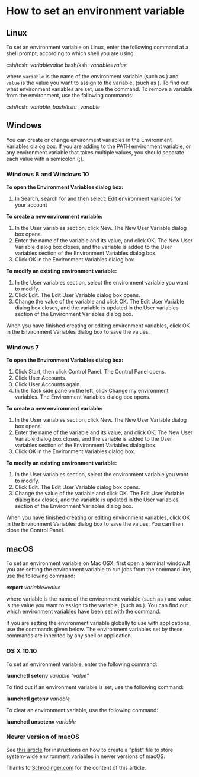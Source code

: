 # How to set an environment variable

## Linux

To set an environment variable on Linux, enter the following command at a shell prompt, according to which shell you are using:

csh/tcsh: _variablevalue_ bash/ksh: _variable_=_value_

where `variable` is the name of the environment variable \(such as \) and `value` is the value you want to assign to the variable, \(such as \). To find out what environment variables are set, use the command. To remove a variable from the environment, use the following commands:

csh/tcsh: _variable\_bash/ksh: \_variable_

## Windows

You can create or change environment variables in the Environment Variables dialog box. If you are adding to the PATH environment variable, or any environment variable that takes multiple values, you should separate each value with a semicolon \(;\).

### Windows 8 and Windows 10

**To open the Environment Variables dialog box:**

1. In Search, search for and then select: Edit environment variables for your account

**To create a new environment variable:**

1. In the User variables section, click New. The New User Variable dialog box opens.
2. Enter the name of the variable and its value, and click OK. The New User Variable dialog box closes, and the variable is added to the User variables section of the Environment Variables dialog box.
3. Click OK in the Environment Variables dialog box.

**To modify an existing environment variable:**

1. In the User variables section, select the environment variable you want to modify.
2. Click Edit. The Edit User Variable dialog box opens.
3. Change the value of the variable and click OK. The Edit User Variable dialog box closes, and the variable is updated in the User variables section of the Environment Variables dialog box.

When you have finished creating or editing environment variables, click OK in the Environment Variables dialog box to save the values.

### Windows 7

**To open the Environment Variables dialog box:**

1. Click Start, then click Control Panel. The Control Panel opens.
2. Click User Accounts.
3. Click User Accounts again.
4. In the Task side pane on the left, click Change my environment variables. The Environment Variables dialog box opens.

**To create a new environment variable:**

1. In the User variables section, click New. The New User Variable dialog box opens.
2. Enter the name of the variable and its value, and click OK. The New User Variable dialog box closes, and the variable is added to the User variables section of the Environment Variables dialog box.
3. Click OK in the Environment Variables dialog box.

**To modify an existing environment variable:**

1. In the User variables section, select the environment variable you want to modify.
2. Click Edit. The Edit User Variable dialog box opens.
3. Change the value of the variable and click OK. The Edit User Variable dialog box closes, and the variable is updated in the User variables section of the Environment Variables dialog box.

When you have finished creating or editing environment variables, click OK in the Environment Variables dialog box to save the values. You can then close the Control Panel.

## macOS

To set an environment variable on Mac OSX, first open a terminal window.If you are setting the environment variable to run jobs from the command line, use the following command:

**export** _variable=value_

where variable is the name of the environment variable \(such as \) and value is the value you want to assign to the variable, \(such as \). You can find out which environment variables have been set with the command.

If you are setting the environment variable globally to use with applications, use the commands given below. The environment variables set by these commands are inherited by any shell or application.

### OS X 10.10

To set an environment variable, enter the following command:

**launchctl setenv** _variable "value"_

To find out if an environment variable is set, use the following command:

**launchctl getenv** _variable_

To clear an environment variable, use the following command:

**launchctl unsetenv** _variable_

### Newer version of macOS

See [this article](https://apple.stackexchange.com/questions/106355/setting-the-system-wide-path-environment-variable-in-mavericks) for instructions on how to create a "plist" file to store system-wide environment variables in newer versions of macOS.

Thanks to [Schrodinger.com](https://www.schrodinger.com/kb/1842) for the content of this article.

